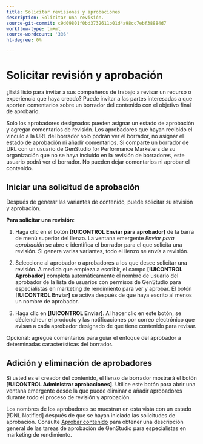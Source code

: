 ```yaml
---
title: Solicitar revisiones y aprobaciones
description: Solicitar una revisión.
source-git-commit: c9d09801f0bd3732611b01d4a98cc7ebf38884d7
workflow-type: tm+mt
source-wordcount: '336'
ht-degree: 0%

---
```



# Solicitar revisión y aprobación

¿Está listo para invitar a sus compañeros de trabajo a revisar un recurso o experiencia que haya creado? Puede invitar a las partes interesadas a que aporten comentarios sobre un borrador del contenido con el objetivo final de aprobarlo.

Solo los aprobadores designados pueden asignar un estado de aprobación y agregar comentarios de revisión. Los aprobadores que hayan recibido el vínculo a la URL del borrador solo podrán ver el borrador, no asignar el estado de aprobación ni añadir comentarios. Si comparte un borrador de URL con un usuario de GenStudio for Performance Marketers de su organización que no se haya incluido en la revisión de borradores, este usuario podrá ver el borrador. No pueden dejar comentarios ni aprobar el contenido.

## Iniciar una solicitud de aprobación

Después de generar las variantes de contenido, puede solicitar su revisión y aprobación.

**Para solicitar una revisión**:

1. Haga clic en el botón **[!UICONTROL Enviar para aprobador]** de la barra de menú superior del lienzo. La ventana emergente _Enviar para aprobación_ se abre e identifica el borrador para el que solicita una revisión. Si genera varias variantes, todo el lienzo se envía a revisión.

1. Seleccione al aprobador o aprobadores a los que desee solicitar una revisión. A medida que empieza a escribir, el campo **[!UICONTROL Aprobador]** completa automáticamente el nombre de usuario del aprobador de la lista de usuarios con permisos de GenStudio para especialistas en marketing de rendimiento para ver y aprobar. El botón **[!UICONTROL Enviar]** se activa después de que haya escrito al menos un nombre de aprobador.

1. Haga clic en **[!UICONTROL Enviar]**. Al hacer clic en este botón, se déclencheur el producto y las notificaciones por correo electrónico que avisan a cada aprobador designado de que tiene contenido para revisar.

Opcional: agregue comentarios para guiar el enfoque del aprobador a determinadas características del borrador.

## Adición y eliminación de aprobadores

Si usted es el creador del contenido, el lienzo de borrador mostrará el botón **[!UICONTROL Administrar aprobaciones]**. Utilice este botón para abrir una ventana emergente desde la que puede eliminar o añadir aprobadores durante todo el proceso de revisión y aprobación.

Los nombres de los aprobadores se muestran en esta vista con un estado [!DNL Notified] después de que se hayan iniciado las solicitudes de aprobación. Consulte [Aprobar contenido](./approve-content.md) para obtener una descripción general de las tareas de aprobación de GenStudio para especialistas en marketing de rendimiento.



